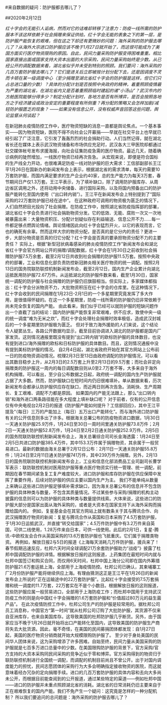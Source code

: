 #来自数据的疑问：防护服都去哪儿了？

##2020年2月12日

*红十字会的无能引人诟病，然而对它的诘难却转移了注意力：防疫一线所需的防护服本不该这样依赖于社会捐赠来保证供给。红十字会无能的表象之下的第一层，是防护服产能恢复的艰难，但在这之下却还有更微妙的问题：海外采购的防护服去哪儿了？从海外大宗进口防护服应该不晚于1月27日就开始了，而这很可能成为了美国方面实行医疗物资限购的原因。自此，民间力量采购防护服变得困难重重。相比国家直接出面或国家支持大资本出面的大宗采购，民间力量采购始终是少数。从已经公开的调配数据来看，湖北省似乎并未受到特别的照顾。我们要问：海外采购的几百万套防护服去哪儿了？它们是进关后立即被按计划分配下去，还是因调度不灵而卡顿在某一级调度中心（至少捐赠至湖北省红十字会的防护服是这样，但它们只占总进口量的少数）？具体的分配计划是否按照中央政府的精神，着重照顾疫情最为严重的湖北省，在湖北省内又是否着重照顾临时建起的诸“小汤山”？武汉市内的方舱医院能够分得多少？制定分配计划时，各地方是否有所博弈，是否会按照各地方之于经济建设或政治安定的重要程度有所侧重？再分配的策略又会怎样加剧/减轻防护服匮乏的现象？ ——如果没有信息公开，没有权威声音回答这些问题，舆论监督从何谈起？*

在新冠肺炎疫情防控工作中，医疗物资短缺的消息一直都是舆论焦点。一个基本事实——因为物资短缺，医院不得不向社会公开募捐——早就在社交平台上也早就已经引起了广泛注意，它引发了轰轰烈烈的社会捐助行动。人们当然记得，就在湖北省长还在媒体上表示武汉物资储备和市场供应充足时，武汉各大三甲医院却都通过社交媒体帐号发布求援海报，向社会征集防疫急需的医疗物资。最近几天，随着确诊病例的陡然增加，一线医疗物资已经再次告急。
从宏观来说，即便是符合国标的生产线全力开动，也很难满足防疫一线对防护服的巨大需求：工信部副部长王江平1月26日在国新办的新闻发布会上表示，根据湖北省的需求清单，每天约需要10万套防护服，而国内满足要求的生产企业约40家，总的生产能力为每天3万套，春节期间日产仅1.3万套。王江平表示，为了填补缺口，除了调用防护服库存、从周边省区调用之外，还将动用中央储备、进行国际采购，以及将国内预备出口的防护服产能转化至国内使用（“出口转内销”）。王江平在新闻发布会上特别提到了“国际采购的22万套防护服已经在途中”。
在这种政府可调用的物资极为匮乏的情况下，人们自然把目光投向了社会捐赠。在防疫工作中，按照湖北省防疫指挥部的部署，湖北省红十字会负责进行社会捐助物资分发。它的低效、无能、腐败一次又一次地被暴露出来：大量物资积压、分配计划疑似存在利益输送、信息公开不力……每一件都足够点燃舆论情绪。舆论情绪因此向红十字会猛烈开火，以它的表现而言，它也的确死有余辜。然而这样大宗的物资分配，是否真的是它分内的责任？更进一步，大部分物资是否真的归它分配？红十字会是否真的要承担物资分配不力的主要责任？
实际上，根据“新型冠状病毒感染的肺炎疫情防控工作”新闻发布会和湖北省红十字会官方网站公开的捐赠/调配数据，红十字会在1月30日之前收到社会捐赠防护服7.5万余套，截至2月12日共收到社会捐赠的防护服11.5万套。按照中央政府的部署，工业和信息化部负责防控新冠肺炎相关医疗物资的统一调配。按照2月13日的国务院联防联控机制新闻发布会，截至2月12日，国内生产企业累计向湖北运抵医用防护服72.67万件。从运抵湖北的防护服件数来看，截至1月30日，国家统一调配的防护服与社会捐赠的防护服仍旧旗鼓相当。但实际上，多家媒体都指出：红十字会分派物资不力，大批物资积压在红十字会的仓库里。在这种情况下，红十字会收到的民间捐赠在1月23日-2月1日的一个多星期里究竟发挥了多大作用，是很值得怀疑的。在这一个多星期里，防疫一线所需的防护服仍旧非常依赖于尚未完全恢复的国内产能。
由此看来，我们似乎已经可以就防护服的短缺问题作出一个直截了当的结论：国内防护服产能恢复非常艰难，供不应求，致使中央一级的统一调度“难为无米之炊”，而红十字会处理社会捐赠时效率极低，造成武汉封城后的一个多星期里防护服极为匮乏。
但对于致力海外援助的人们来说，这个结论令人疑窦丛生。各路公开数据均显示，截至目前协调进入湖北的防护服都是国内厂家发货。这则情况通报里既没有提到“出口转内销”的欧标防护服的具体数目，也没有提到进口/海外捐赠的欧标和日标防护服的具体数目。而且，这则情况通报中没有提到美标防护服的情况。
自2月4日起，湖北省政府开始在其官方网站上公布前一日的防疫物资调动情况。梳理2月3日至13日由政府调配的防护服情况，可以看出其数目稳步上升，从2月3日的2.5万套上升至2月13日的9.5万套；而社会非定向捐赠类的防护服这一周内的每日调配数目则从0至2.7万套不等，大多来自于海外机构捐赠。可以看出，至少自公布数据之日起，政府统一调配的国内生产防护服就占据了大多数。然而，防护服缺口在短时间内仍旧很难填补。单从数据来看，历次新闻发布会都承认防护服供应存在缺口，而近两日则再次告急。消耗快、生产周期长、复工艰难、调配不力都是原因。
如果国内的产能无法跟上，那么“出口转内销”和海外进口两条路径能在多大程度上填补缺口呢？
对于前者，仅有的公开信息仅有中央电视台2月2日的报道《防护服产能如何提升？工信部回应》，其中王江平提及“（每日）三万的产能加上（每日）五万出口产能转化”。而与海外进口防护服有关的公开信息则多出了许多。根据海关总署公布的防疫物资进口数据，1月30日一天通关防护服25.9万件，1月24日至30日一周时间里通关防护服73.8万件；2月2日一天通关防护服52.8万件，1月24日至2月2日通关防护服252.9万件。2月5日的国务院联防联控机制新闻发布会上，海关总署综合司司长金海透露：1月24日至2月5日共进口防护服385.4万件，其中153.3万件属于捐赠物资，其余属于一般贸易进口。最新的数据由海关总署于2月12日公布：2月11日一天通关防护服55.8万件；1月24日至2月11日通关防护服741万件，其中239万件为捐赠。另外，2月13日的国务院联防联控机制新闻发布会上，工业和信息化部消费品工业司副司长曹学军表示：联防联控机制对医用防护服等重点医疗物资实行统一管理、统一调配，前期因在春节期间紧急复工复产难度较大，进口防护服和库存防护服在供应保障中发挥了重要作用，后续对防护服的供应主要以国内生产为主。
我们不能单纯从数量上来确认这些进口防护服足够填补需求缺口，因为海关总署公布的信息并不包含防护服的具体种类与数量，不包含其质量情况。不过某些参与采购/捐赠的机构主动披露的信息则可以为防护服的具体种类与数量提供线索。大体来说，这些进口的防护服大部分是国家出面从海外采购的，或者是大资本在国家支持下从海外采购而捐赠给国内的。
例如，复星基金会在其官方网站上就有数条关于其与腾讯合作、向武汉捐赠医疗物资的新闻：复星与腾讯合作从英国和日本采购了4.5万套防护服，于1月30日运抵武汉，并直接“转交给国家”；4.5万件防护服中有3.2万件来自英国，可供二线使用，1.28万件来自日本，可供一线使用。此后的2月1日，复星-腾讯-中欧校友会合作从英国采购的13.6万套防护服也飞抵重庆。它们属于捐赠类物资。
再例如，解放日报2与5日的报道《上海每天消耗几万件防护服，援兵来了！春节假期迅速反应，杜邦六天时间全球调配21万余套防护服助力“战疫”》披露了杜邦中国调配防护服的详情。根据解放日报的这则报道，上药集团在最短时间内就与杜邦中国签订和购买合同，而仅用6天时间，杜邦中国上海分公司即在国内外筹措防护服21.6万套运抵上海，全部用于上海疫情防控。杜邦公司已确认，其柬埔寨工厂2月份防护服产能将继续供应上海。有理由猜测这正是王江平在1月26日的新闻发布会上所说的“正在运输途中的22万套防护服”。比起红十字会接受的7.5万套捐赠和统一调度的11.7万套，22万套实在不是个小数目。根据解放日报的这则报道，这些防护服应属一般贸易进口，全部用于上海防疫工作；而杜邦中国用于支持武汉防疫工作的则是向中国红十字会捐赠的1.6万套防护服和“价值超过80万元的益生菌产品”。
在此次疫情防控工作中，杜邦公司生产的防护服是较常用的。据杜邦公司员工消息称，中国官方“第一时间”就从杜邦公司订购了大批防护服，其货源不仅来自亚洲库存，也来自美国库存。这导致美国的杜邦防护服几乎断货。另外，由于国家应当不晚于1月26日就开始将出口产能转化至国内，这导致美国的防护服生产商将失去大批货源。因此，毫不奇怪，在美国的民间募捐团体都发现：自1月27日起，美国的医疗物资分销商就开始大规模限购防护服了。
至少对于身处美国的民间华人团体来说，这为采购增添了许多困难。自始至终，民间力量从美国采购的防护服就是七百多万进口总量中的少数。在美国限购防护服的背景下，官方采购/官方支持的大资本采购同民间采购的竞争近似于零和博弈。官方采购得到的物资归于联防联控机制进行全国统一调配，而调配的机制目前尚且不曾公开。出于对国内调度能力的担忧，民间志愿团体的采购行为大多会明确指定接收物资的医院，而这就意味着经办冗杂的定向捐赠手续。进口的几百万套防护服的具体内容和去向大多尚未公开，而根据目前能查阅到的公开报道，通过某些特定的渠道——例如杜邦中国——进口的防护服并未重点照顾湖北省的消耗。湖北省的日常消耗仍旧主要来自于正在艰难恢复的国内产能。我们不免产生一个疑问：这究竟是怎样的一种分配机制？
所以我们要追问的总问题是：海外采购的防护服去哪儿了？
